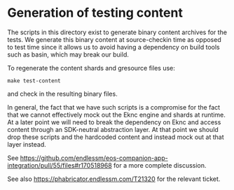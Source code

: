 # Generation of testing content

The scripts in this directory exist to generate binary content archives
for the tests. We generate this binary content at source-checkin time as
opposed to test time since it allows us to avoid having a dependency
on build tools such as basin, which may break our build.

To regenerate the content shards and gresource files use:

    make test-content

and check in the resulting binary files.

In general, the fact that we have such scripts is a compromise for the
fact that we cannot effectively mock out the Eknc engine and shards
at runtime. At a later point we will need to break the dependency on
Eknc and access content through an SDK-neutral abstraction layer. At that
point we should drop these scripts and the hardcoded content and instead
mock out at that layer instead.

See https://github.com/endlessm/eos-companion-app-integration/pull/55/files#r170518968
for a more complete discussion.

See also https://phabricator.endlessm.com/T21320 for the relevant ticket.
